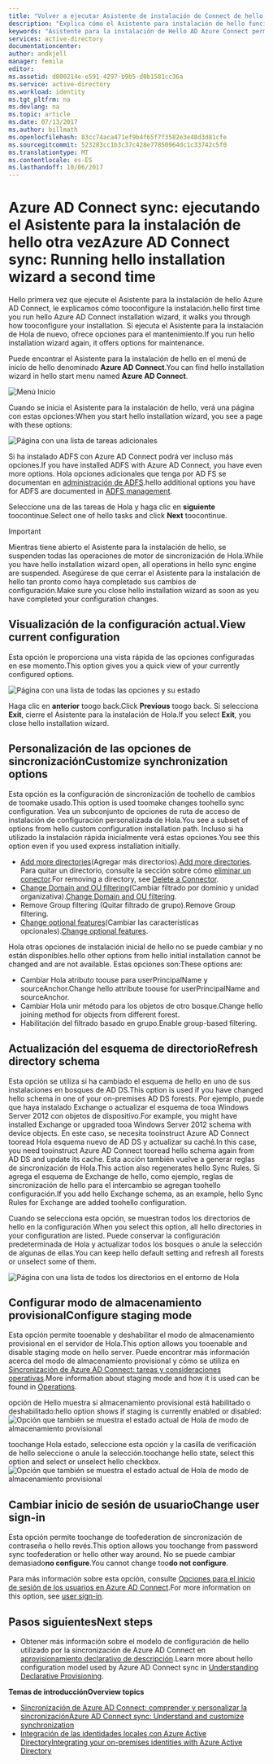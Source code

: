 ```yaml
---
title: "Volver a ejecutar Asistente de instalación de Connect de hello Azure AD | Documentos de Microsoft"
description: "Explica cómo el Asistente para instalación de hello funciona Hola segunda vez que se ejecuta."
keywords: "Asistente para la instalación de Hello AD Azure Connect permite configurar Hola de configuración de mantenimiento segunda vez que se ejecuta"
services: active-directory
documentationcenter: 
author: andkjell
manager: femila
editor: 
ms.assetid: d800214e-e591-4297-b9b5-d0b1581cc36a
ms.service: active-directory
ms.workload: identity
ms.tgt_pltfrm: na
ms.devlang: na
ms.topic: article
ms.date: 07/13/2017
ms.author: billmath
ms.openlocfilehash: 83cc74aca471ef9b4f65f7f3582e3e48d3d81cfe
ms.sourcegitcommit: 523283cc1b3c37c428e77850964dc1c33742c5f0
ms.translationtype: MT
ms.contentlocale: es-ES
ms.lasthandoff: 10/06/2017
---
```

# <a name="azure-ad-connect-sync-running-hello-installation-wizard-a-second-time"></a><span data-ttu-id="5d975-104">Azure AD Connect sync: ejecutando el Asistente para la instalación de hello otra vez</span><span class="sxs-lookup"><span data-stu-id="5d975-104">Azure AD Connect sync: Running hello installation wizard a second time</span></span>
<span data-ttu-id="5d975-105">Hello primera vez que ejecute el Asistente para la instalación de hello Azure AD Connect, le explicamos cómo tooconfigure la instalación.</span><span class="sxs-lookup"><span data-stu-id="5d975-105">hello first time you run hello Azure AD Connect installation wizard, it walks you through how tooconfigure your installation.</span></span> <span data-ttu-id="5d975-106">Si ejecuta el Asistente para la instalación de Hola de nuevo, ofrece opciones para el mantenimiento.</span><span class="sxs-lookup"><span data-stu-id="5d975-106">If you run hello installation wizard again, it offers options for maintenance.</span></span>

<span data-ttu-id="5d975-107">Puede encontrar el Asistente para la instalación de hello en el menú de inicio de hello denominado **Azure AD Connect**.</span><span class="sxs-lookup"><span data-stu-id="5d975-107">You can find hello installation wizard in hello start menu named **Azure AD Connect**.</span></span>

![Menú Inicio](./media/active-directory-aadconnectsync-installation-wizard/startmenu.png)

<span data-ttu-id="5d975-109">Cuando se inicia el Asistente para la instalación de hello, verá una página con estas opciones:</span><span class="sxs-lookup"><span data-stu-id="5d975-109">When you start hello installation wizard, you see a page with these options:</span></span>

![Página con una lista de tareas adicionales](./media/active-directory-aadconnectsync-installation-wizard/additionaltasks.png)

<span data-ttu-id="5d975-111">Si ha instalado ADFS con Azure AD Connect podrá ver incluso más opciones.</span><span class="sxs-lookup"><span data-stu-id="5d975-111">If you have installed ADFS with Azure AD Connect, you have even more options.</span></span> <span data-ttu-id="5d975-112">Hola opciones adicionales que tenga por AD FS se documentan en [administración de ADFS](active-directory-aadconnect-federation-management.md#manage-ad-fs).</span><span class="sxs-lookup"><span data-stu-id="5d975-112">hello additional options you have for ADFS are documented in [ADFS management](active-directory-aadconnect-federation-management.md#manage-ad-fs).</span></span>

<span data-ttu-id="5d975-113">Seleccione una de las tareas de Hola y haga clic en **siguiente** toocontinue.</span><span class="sxs-lookup"><span data-stu-id="5d975-113">Select one of hello tasks and click **Next** toocontinue.</span></span>

> [!IMPORTANT]
> <span data-ttu-id="5d975-114">Mientras tiene abierto el Asistente para la instalación de hello, se suspenden todas las operaciones de motor de sincronización de Hola.</span><span class="sxs-lookup"><span data-stu-id="5d975-114">While you have hello installation wizard open, all operations in hello sync engine are suspended.</span></span> <span data-ttu-id="5d975-115">Asegúrese de que cerrar el Asistente para la instalación de hello tan pronto como haya completado sus cambios de configuración.</span><span class="sxs-lookup"><span data-stu-id="5d975-115">Make sure you close hello installation wizard as soon as you have completed your configuration changes.</span></span>
>
>

## <a name="view-current-configuration"></a><span data-ttu-id="5d975-116">Visualización de la configuración actual.</span><span class="sxs-lookup"><span data-stu-id="5d975-116">View current configuration</span></span>
<span data-ttu-id="5d975-117">Esta opción le proporciona una vista rápida de las opciones configuradas en ese momento.</span><span class="sxs-lookup"><span data-stu-id="5d975-117">This option gives you a quick view of your currently configured options.</span></span>

![Página con una lista de todas las opciones y su estado](./media/active-directory-aadconnectsync-installation-wizard/viewconfig.png)

<span data-ttu-id="5d975-119">Haga clic en **anterior** toogo back.</span><span class="sxs-lookup"><span data-stu-id="5d975-119">Click **Previous** toogo back.</span></span> <span data-ttu-id="5d975-120">Si selecciona **Exit**, cierre el Asistente para la instalación de Hola.</span><span class="sxs-lookup"><span data-stu-id="5d975-120">If you select **Exit**, you close hello installation wizard.</span></span>

## <a name="customize-synchronization-options"></a><span data-ttu-id="5d975-121">Personalización de las opciones de sincronización</span><span class="sxs-lookup"><span data-stu-id="5d975-121">Customize synchronization options</span></span>
<span data-ttu-id="5d975-122">Esta opción es la configuración de sincronización de toohello de cambios de toomake usado.</span><span class="sxs-lookup"><span data-stu-id="5d975-122">This option is used toomake changes toohello sync configuration.</span></span> <span data-ttu-id="5d975-123">Vea un subconjunto de opciones de ruta de acceso de instalación de configuración personalizada de Hola.</span><span class="sxs-lookup"><span data-stu-id="5d975-123">You see a subset of options from hello custom configuration installation path.</span></span> <span data-ttu-id="5d975-124">Incluso si ha utilizado la instalación rápida inicialmente verá estas opciones.</span><span class="sxs-lookup"><span data-stu-id="5d975-124">You see this option even if you used express installation initially.</span></span>

* <span data-ttu-id="5d975-125">[Add more directories](active-directory-aadconnect-get-started-custom.md#connect-your-directories)(Agregar más directorios).</span><span class="sxs-lookup"><span data-stu-id="5d975-125">[Add more directories](active-directory-aadconnect-get-started-custom.md#connect-your-directories).</span></span> <span data-ttu-id="5d975-126">Para quitar un directorio, consulte la sección sobre cómo [eliminar un conector](active-directory-aadconnectsync-service-manager-ui-connectors.md#delete).</span><span class="sxs-lookup"><span data-stu-id="5d975-126">For removing a directory, see [Delete a Connector](active-directory-aadconnectsync-service-manager-ui-connectors.md#delete).</span></span>
* <span data-ttu-id="5d975-127">[Change Domain and OU filtering](active-directory-aadconnect-get-started-custom.md#domain-and-ou-filtering)(Cambiar filtrado por dominio y unidad organizativa).</span><span class="sxs-lookup"><span data-stu-id="5d975-127">[Change Domain and OU filtering](active-directory-aadconnect-get-started-custom.md#domain-and-ou-filtering).</span></span>
* <span data-ttu-id="5d975-128">Remove Group filtering (Quitar filtrado de grupo).</span><span class="sxs-lookup"><span data-stu-id="5d975-128">Remove Group filtering.</span></span>
* <span data-ttu-id="5d975-129">[Change optional features](active-directory-aadconnect-get-started-custom.md#optional-features)(Cambiar las características opcionales).</span><span class="sxs-lookup"><span data-stu-id="5d975-129">[Change optional features](active-directory-aadconnect-get-started-custom.md#optional-features).</span></span>

<span data-ttu-id="5d975-130">Hola otras opciones de instalación inicial de hello no se puede cambiar y no están disponibles.</span><span class="sxs-lookup"><span data-stu-id="5d975-130">hello other options from hello initial installation cannot be changed and are not available.</span></span> <span data-ttu-id="5d975-131">Estas opciones son:</span><span class="sxs-lookup"><span data-stu-id="5d975-131">These options are:</span></span>

* <span data-ttu-id="5d975-132">Cambiar Hola atributo toouse para userPrincipalName y sourceAnchor.</span><span class="sxs-lookup"><span data-stu-id="5d975-132">Change hello attribute toouse for userPrincipalName and sourceAnchor.</span></span>
* <span data-ttu-id="5d975-133">Cambiar Hola unir método para los objetos de otro bosque.</span><span class="sxs-lookup"><span data-stu-id="5d975-133">Change hello joining method for objects from different forest.</span></span>
* <span data-ttu-id="5d975-134">Habilitación del filtrado basado en grupo.</span><span class="sxs-lookup"><span data-stu-id="5d975-134">Enable group-based filtering.</span></span>

## <a name="refresh-directory-schema"></a><span data-ttu-id="5d975-135">Actualización del esquema de directorio</span><span class="sxs-lookup"><span data-stu-id="5d975-135">Refresh directory schema</span></span>
<span data-ttu-id="5d975-136">Esta opción se utiliza si ha cambiado el esquema de hello en uno de sus instalaciones en bosques de AD DS.</span><span class="sxs-lookup"><span data-stu-id="5d975-136">This option is used if you have changed hello schema in one of your on-premises AD DS forests.</span></span> <span data-ttu-id="5d975-137">Por ejemplo, puede que haya instalado Exchange o actualizar el esquema de tooa Windows Server 2012 con objetos de dispositivo.</span><span class="sxs-lookup"><span data-stu-id="5d975-137">For example, you might have installed Exchange or upgraded tooa Windows Server 2012 schema with device objects.</span></span> <span data-ttu-id="5d975-138">En este caso, se necesita tooinstruct Azure AD Connect tooread Hola esquema nuevo de AD DS y actualizar su caché.</span><span class="sxs-lookup"><span data-stu-id="5d975-138">In this case, you need tooinstruct Azure AD Connect tooread hello schema again from AD DS and update its cache.</span></span> <span data-ttu-id="5d975-139">Esta acción también vuelve a generar reglas de sincronización de Hola.</span><span class="sxs-lookup"><span data-stu-id="5d975-139">This action also regenerates hello Sync Rules.</span></span> <span data-ttu-id="5d975-140">Si agrega el esquema de Exchange de hello, como ejemplo, reglas de sincronización de hello para el intercambio se agregan toohello configuración.</span><span class="sxs-lookup"><span data-stu-id="5d975-140">If you add hello Exchange schema, as an example, hello Sync Rules for Exchange are added toohello configuration.</span></span>

<span data-ttu-id="5d975-141">Cuando se selecciona esta opción, se muestran todos los directorios de hello en la configuración.</span><span class="sxs-lookup"><span data-stu-id="5d975-141">When you select this option, all hello directories in your configuration are listed.</span></span> <span data-ttu-id="5d975-142">Puede conservar la configuración predeterminada de Hola y actualizar todos los bosques o anule la selección de algunas de ellas.</span><span class="sxs-lookup"><span data-stu-id="5d975-142">You can keep hello default setting and refresh all forests or unselect some of them.</span></span>

![Página con una lista de todos los directorios en el entorno de Hola](./media/active-directory-aadconnectsync-installation-wizard/refreshschema.png)

## <a name="configure-staging-mode"></a><span data-ttu-id="5d975-144">Configurar modo de almacenamiento provisional</span><span class="sxs-lookup"><span data-stu-id="5d975-144">Configure staging mode</span></span>
<span data-ttu-id="5d975-145">Esta opción permite tooenable y deshabilitar el modo de almacenamiento provisional en el servidor de Hola.</span><span class="sxs-lookup"><span data-stu-id="5d975-145">This option allows you tooenable and disable staging mode on hello server.</span></span> <span data-ttu-id="5d975-146">Puede encontrar más información acerca del modo de almacenamiento provisional y cómo se utiliza en [Sincronización de Azure AD Connect: tareas y consideraciones operativas](active-directory-aadconnectsync-operations.md#staging-mode).</span><span class="sxs-lookup"><span data-stu-id="5d975-146">More information about staging mode and how it is used can be found in [Operations](active-directory-aadconnectsync-operations.md#staging-mode).</span></span>

<span data-ttu-id="5d975-147">opción de Hello muestra si almacenamiento provisional está habilitado o deshabilitado:</span><span class="sxs-lookup"><span data-stu-id="5d975-147">hello option shows if staging is currently enabled or disabled:</span></span>  
![Opción que también se muestra el estado actual de Hola de modo de almacenamiento provisional](./media/active-directory-aadconnectsync-installation-wizard/stagingmodecurrentstate.png)

<span data-ttu-id="5d975-149">toochange Hola estado, seleccione esta opción y la casilla de verificación de hello seleccione o anule la selección.</span><span class="sxs-lookup"><span data-stu-id="5d975-149">toochange hello state, select this option and select or unselect hello checkbox.</span></span>  
![Opción que también se muestra el estado actual de Hola de modo de almacenamiento provisional](./media/active-directory-aadconnectsync-installation-wizard/stagingmodeenable.png)

## <a name="change-user-sign-in"></a><span data-ttu-id="5d975-151">Cambiar inicio de sesión de usuario</span><span class="sxs-lookup"><span data-stu-id="5d975-151">Change user sign-in</span></span>
<span data-ttu-id="5d975-152">Esta opción permite toochange de toofederation de sincronización de contraseña o hello revés.</span><span class="sxs-lookup"><span data-stu-id="5d975-152">This option allows you toochange from password sync toofederation or hello other way around.</span></span> <span data-ttu-id="5d975-153">No se puede cambiar demasiado**no configure**.</span><span class="sxs-lookup"><span data-stu-id="5d975-153">You cannot change too**do not configure**.</span></span>

<span data-ttu-id="5d975-154">Para más información sobre esta opción, consulte [Opciones para el inicio de sesión de los usuarios en Azure AD Connect](active-directory-aadconnect-user-signin.md#changing-the-user-sign-in-method).</span><span class="sxs-lookup"><span data-stu-id="5d975-154">For more information on this option, see [user sign-in](active-directory-aadconnect-user-signin.md#changing-the-user-sign-in-method).</span></span>

## <a name="next-steps"></a><span data-ttu-id="5d975-155">Pasos siguientes</span><span class="sxs-lookup"><span data-stu-id="5d975-155">Next steps</span></span>
* <span data-ttu-id="5d975-156">Obtener más información sobre el modelo de configuración de hello utilizado por la sincronización de Azure AD Connect en [aprovisionamiento declarativo de descripción](active-directory-aadconnectsync-understanding-declarative-provisioning.md).</span><span class="sxs-lookup"><span data-stu-id="5d975-156">Learn more about hello configuration model used by Azure AD Connect sync in [Understanding Declarative Provisioning](active-directory-aadconnectsync-understanding-declarative-provisioning.md).</span></span>

<span data-ttu-id="5d975-157">**Temas de introducción**</span><span class="sxs-lookup"><span data-stu-id="5d975-157">**Overview topics**</span></span>

* [<span data-ttu-id="5d975-158">Sincronización de Azure AD Connect: comprender y personalizar la sincronización</span><span class="sxs-lookup"><span data-stu-id="5d975-158">Azure AD Connect sync: Understand and customize synchronization</span></span>](active-directory-aadconnectsync-whatis.md)
* [<span data-ttu-id="5d975-159">Integración de las identidades locales con Azure Active Directory</span><span class="sxs-lookup"><span data-stu-id="5d975-159">Integrating your on-premises identities with Azure Active Directory</span></span>](active-directory-aadconnect.md)
